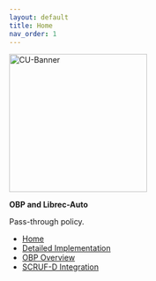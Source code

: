 ```yaml
---
layout: default
title: Home
nav_order: 1
---
```


<img src='https://www.colorado.edu/profiles/express/themes/ucb/images/cu-boulder-logo-text-black.svg' width='250' alt='CU-Banner'>

**OBP and Librec-Auto**

Pass-through policy.

- [Home](index)
- [Detailed Implementation](03-projects)
- [OBP Overview](04-obp-scruf)
- [SCRUF-D Integration](05-scruf-d)

